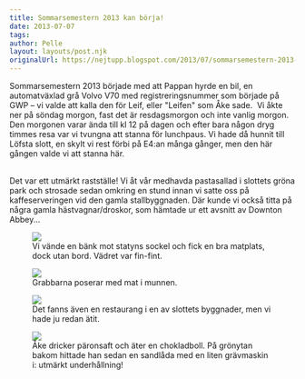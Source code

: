 ```yaml
---
title: Sommarsemestern 2013 kan börja!
date: 2013-07-07
tags: 	
author: Pelle
layout: layouts/post.njk
originalUrl: https://nejtupp.blogspot.com/2013/07/sommarsemestern-2013-kan-borja.html
---
```


Sommarsemestern 2013 började med att Pappan hyrde en bil, en automatväxlad grå Volvo V70 med registreringsnummer som började på GWP – vi valde att kalla den för Leif, eller "Leifen" som Åke sade.  Vi åkte ner på söndag morgon, fast det är resdagsmorgon och inte vanlig morgon. Den morgonen varar ända till kl 12 på dagen och efter bara någon dryg timmes resa var vi tvungna att stanna för lunchpaus. Vi hade då hunnit till Löfsta slott, en skylt vi rest förbi på E4:an många gånger, men den här gången valde vi att stanna här.
<br><br>

Det var ett utmärkt rastställe! Vi åt vår medhavda pastasallad i slottets gröna park och strosade sedan omkring en stund innan vi satte oss på kaffeserveringen vid den gamla stallbyggnaden. Där kunde vi också titta på några gamla hästvagnar/droskor, som hämtade ur ett avsnitt av Downton Abbey...

<figure>
	<img src="../../../../img/Resan+ner-PERK6443.jpg">
	<figcaption>Vi vände en bänk mot statyns sockel och fick en bra matplats, dock utan bord. Vädret var fin-fint.</figcaption>
</figure>

<figure>
	<img src="../../../../img/Resan+ner-PERK6452.jpg">
	<figcaption>Grabbarna poserar med mat i munnen.</figcaption>
</figure>

<figure>
	<img src="../../../../img/Resan+ner-PERK6466.jpg">
	<figcaption>Det fanns även en restaurang i en av slottets byggnader, men vi hade ju redan ätit.</figcaption>
</figure>

<figure>
	<img src="../../../../img/Resan+ner-PERK6470.jpg">
	<figcaption>Åke dricker päronsaft och äter en chokladboll. På grönytan bakom hittade han sedan en sandlåda med en liten grävmaskin i: utmärkt underhållning!</figcaption>
</figure>


